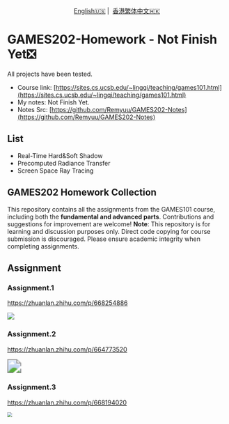 <p align="center">
<a href="https://github.com/Remyuu/GAMES202-Homework/blob/main/README.md">English🇺🇸</a>&nbsp;|&nbsp; <a href="https://github.com/Remyuu/GAMES202-Homework/blob/main/README.zh-HK.md">香港繁体中文🇭🇰</a> 
</p>



# GAMES202-Homework - Not Finish Yet❎

All projects have been tested.

- Course link: [https://sites.cs.ucsb.edu/~lingqi/teaching/games101.html](https://sites.cs.ucsb.edu/~lingqi/teaching/games101.html)
- My notes: Not Finish Yet.
- Notes Src: [https://github.com/Remyuu/GAMES202-Notes](https://github.com/Remyuu/GAMES202-Notes)

## List

- Real-Time Hard&Soft Shadow
- Precomputed Radiance Transfer
- Screen Space Ray Tracing

## GAMES202 Homework Collection

This repository contains all the assignments from the GAMES101 course, including both the **fundamental and advanced parts**. Contributions and suggestions for improvement are welcome! **Note**: This repository is for learning and discussion purposes only. Direct code copying for course submission is discouraged. Please ensure academic integrity when completing assignments.

## Assignment

### Assignment.1

https://zhuanlan.zhihu.com/p/668254886

![](https://camo.githubusercontent.com/b5a0ffe1e66e63cb8db8f5cd17129c3c57831ddeb28c82c920c4273839e92144/68747470733a2f2f7265677a2d313235383733353133372e636f732e61702d6775616e677a686f752e6d7971636c6f75642e636f6d2f72656d6f5f742f696d6167652d32303233303831333139343034393636392e706e67)

### Assignment.2

https://zhuanlan.zhihu.com/p/664773520

<img src="https://camo.githubusercontent.com/4e23165119dd787f1c3af1504552b16a5fba7899a7c9abf1869f06de583407b5/68747470733a2f2f7265677a2d313235383733353133372e636f732e61702d6775616e677a686f752e6d7971636c6f75642e636f6d2f506963476f5f6469722f636f6e7665727465645f746f5f6769662d322e676966" style="zoom:200%;" />

### Assignment.3

https://zhuanlan.zhihu.com/p/668194020

<img src="https://camo.githubusercontent.com/5af39ad5f498ff141ab8fee05de0b1682f4eee33b015380612f9d5d473e381be/68747470733a2f2f7265677a2d313235383733353133372e636f732e61702d6775616e677a686f752e6d7971636c6f75642e636f6d2f506963476f5f6469722f3230323331313231313731333134372e706e67" style="zoom:67%;" />